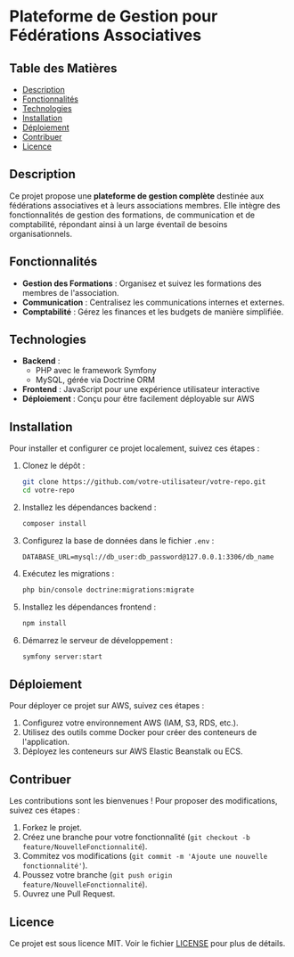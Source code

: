 # Plateforme de Gestion pour Fédérations Associatives

## Table des Matières
- [Description](#description)
- [Fonctionnalités](#fonctionnalités)
- [Technologies](#technologies)
- [Installation](#installation)
- [Déploiement](#déploiement)
- [Contribuer](#contribuer)
- [Licence](#licence)

## Description
Ce projet propose une **plateforme de gestion complète** destinée aux fédérations associatives et à leurs associations membres. Elle intègre des fonctionnalités de gestion des formations, de communication et de comptabilité, répondant ainsi à un large éventail de besoins organisationnels.

## Fonctionnalités
- **Gestion des Formations** : Organisez et suivez les formations des membres de l'association.
- **Communication** : Centralisez les communications internes et externes.
- **Comptabilité** : Gérez les finances et les budgets de manière simplifiée.

## Technologies
- **Backend** : 
  - PHP avec le framework Symfony
  - MySQL, gérée via Doctrine ORM
- **Frontend** : JavaScript pour une expérience utilisateur interactive
- **Déploiement** : Conçu pour être facilement déployable sur AWS

## Installation
Pour installer et configurer ce projet localement, suivez ces étapes :

1. Clonez le dépôt :
    ```bash
    git clone https://github.com/votre-utilisateur/votre-repo.git
    cd votre-repo
    ```

2. Installez les dépendances backend :
    ```bash
    composer install
    ```

3. Configurez la base de données dans le fichier `.env` :
    ```env
    DATABASE_URL=mysql://db_user:db_password@127.0.0.1:3306/db_name
    ```

4. Exécutez les migrations :
    ```bash
    php bin/console doctrine:migrations:migrate
    ```

5. Installez les dépendances frontend :
    ```bash
    npm install
    ```

6. Démarrez le serveur de développement :
    ```bash
    symfony server:start
    ```

## Déploiement
Pour déployer ce projet sur AWS, suivez ces étapes :

1. Configurez votre environnement AWS (IAM, S3, RDS, etc.).
2. Utilisez des outils comme Docker pour créer des conteneurs de l'application.
3. Déployez les conteneurs sur AWS Elastic Beanstalk ou ECS.

## Contribuer
Les contributions sont les bienvenues ! Pour proposer des modifications, suivez ces étapes :

1. Forkez le projet.
2. Créez une branche pour votre fonctionnalité (`git checkout -b feature/NouvelleFonctionnalité`).
3. Commitez vos modifications (`git commit -m 'Ajoute une nouvelle fonctionnalité'`).
4. Poussez votre branche (`git push origin feature/NouvelleFonctionnalité`).
5. Ouvrez une Pull Request.

## Licence
Ce projet est sous licence MIT. Voir le fichier [LICENSE](LICENSE) pour plus de détails.
